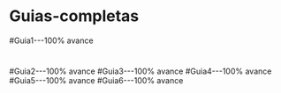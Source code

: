# Guias-completas
#Guia1---100% avance
#
#
#
#
#
#Guia2---100% avance
#Guia3---100% avance
#Guia4---100% avance
#Guia5---100% avance
#Guia6---100% avance
